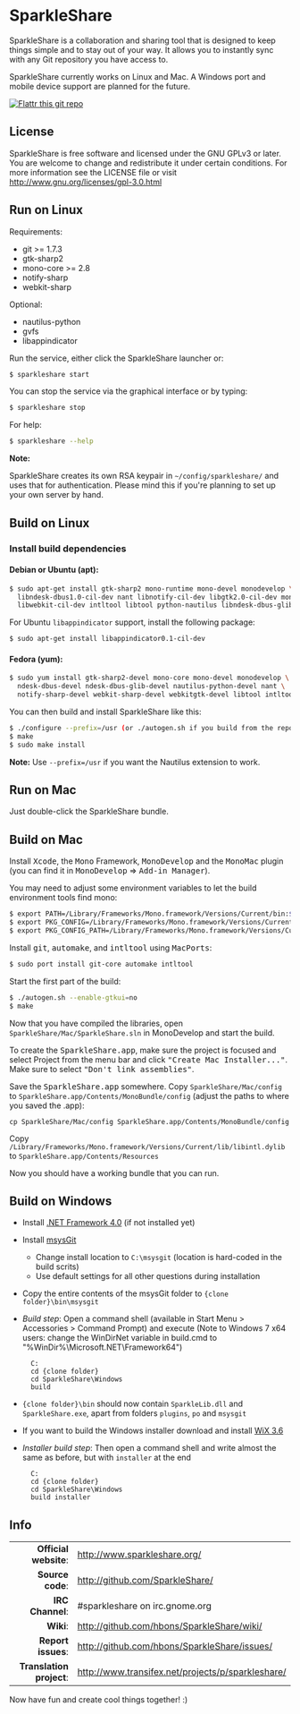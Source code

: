 # SparkleShare

SparkleShare is a collaboration and sharing tool that is designed to keep
things simple and to stay out of your way. It allows you to instantly sync
with any Git repository you have access to.

SparkleShare currently works on Linux and Mac. A Windows port and mobile
device support are planned for the future.

[![Flattr this git repo](http://api.flattr.com/button/flattr-badge-large.png)](https://flattr.com/thing/21770/SparkleShare-Sharing-work-made-easy)


## License

SparkleShare is free software and licensed under the GNU GPLv3 or later. You
are welcome to change and redistribute it under certain conditions. For more
information see the LICENSE file or visit http://www.gnu.org/licenses/gpl-3.0.html


## Run on Linux

Requirements:

   - git >= 1.7.3
   - gtk-sharp2
   - mono-core >= 2.8
   - notify-sharp
   - webkit-sharp

Optional:

   - nautilus-python
   - gvfs
   - libappindicator


Run the service, either click the SparkleShare launcher or:

```bash
$ sparkleshare start
```

You can stop the service via the graphical interface or by typing:

```bash
$ sparkleshare stop
```

For help:

```bash
$ sparkleshare --help
```

**Note:**

   SparkleShare creates its own RSA keypair in `~/config/sparkleshare/` and uses 
   that for authentication. Please mind this if you're planning to set up your 
   own server by hand.


## Build on Linux

### Install build dependencies

#### Debian or Ubuntu (apt):

```bash
$ sudo apt-get install gtk-sharp2 mono-runtime mono-devel monodevelop \
  libndesk-dbus1.0-cil-dev nant libnotify-cil-dev libgtk2.0-cil-dev mono-mcs mono-gmcs \
  libwebkit-cil-dev intltool libtool python-nautilus libndesk-dbus-glib1.0-cil-dev
```

For Ubuntu `libappindicator` support, install the following package:

```bash
$ sudo apt-get install libappindicator0.1-cil-dev
```

#### Fedora (yum):

```bash
$ sudo yum install gtk-sharp2-devel mono-core mono-devel monodevelop \
  ndesk-dbus-devel ndesk-dbus-glib-devel nautilus-python-devel nant \
  notify-sharp-devel webkit-sharp-devel webkitgtk-devel libtool intltool
```


You can then build and install SparkleShare like this:

```bash
$ ./configure --prefix=/usr (or ./autogen.sh if you build from the repository)
$ make
$ sudo make install
```

**Note:**  Use `--prefix=/usr` if you want the Nautilus extension to work.


## Run on Mac

Just double-click the SparkleShare bundle.


## Build on Mac

Install <tt>Xcode</tt>, the <tt>Mono</tt> Framework, <tt>MonoDevelop</tt> and the <tt>MonoMac</tt> plugin
(you can find it in <tt>MonoDevelop</tt> => <tt>Add-in Manager</tt>).

You may need to adjust some environment variables to let the build environment tools find mono:
   
```bash
$ export PATH=/Library/Frameworks/Mono.framework/Versions/Current/bin:$PATH
$ export PKG_CONFIG=/Library/Frameworks/Mono.framework/Versions/Current/bin/pkg-config
$ export PKG_CONFIG_PATH=/Library/Frameworks/Mono.framework/Versions/Current/lib/pkgconfig
```

Install <tt>git</tt>, <tt>automake</tt>, and <tt>intltool</tt> using <tt>MacPorts</tt>:

```bash
$ sudo port install git-core automake intltool
```
   
Start the first part of the build:

```bash
$ ./autogen.sh --enable-gtkui=no
$ make
```

Now that you have compiled the libraries, open `SparkleShare/Mac/SparkleShare.sln` in
MonoDevelop and start the build.

To create the <tt>SparkleShare.app</tt>, make sure the project is focused and select Project from the menu bar 
and click <tt>"Create Mac Installer..."</tt>. Make sure to select <tt>"Don't link assemblies"</tt>. 

Save the <tt>SparkleShare.app</tt> somewhere. Copy `SparkleShare/Mac/config` to
 `SparkleShare.app/Contents/MonoBundle/config` (adjust the paths to where you saved the .app):

```
cp SparkleShare/Mac/config SparkleShare.app/Contents/MonoBundle/config
```

Copy `/Library/Frameworks/Mono.framework/Versions/Current/lib/libintl.dylib` to `SparkleShare.app/Contents/Resources`


Now you should have a working bundle that you can run.

## Build on Windows

* Install [.NET Framework 4.0](http://www.microsoft.com/download/en/details.aspx?id=17851) (if not installed yet)

* Install [msysGit](http://code.google.com/p/msysgit/downloads/detail?name=Git-1.7.8-preview20111206.exe)
  *  Change install location to `C:\msysgit` (location is hard-coded in the build scrits)
  *  Use default settings for all other questions during installation

* Copy the entire contents of the msysGit folder to `{clone folder}\bin\msysgit`

* _Build step_: Open a command shell (available in Start Menu > Accessories > Command Prompt) and execute   (Note to Windows 7 x64 users: change the WinDirNet variable in build.cmd to "%WinDir%\Microsoft.NET\Framework64") 

        C:
        cd {clone folder}
        cd SparkleShare\Windows
        build

* `{clone folder}\bin` should now contain `SparkleLib.dll` and `SparkleShare.exe`, apart from folders `plugins`, `po` and `msysgit`

* If you want to build the Windows installer download and install [WiX 3.6](http://wix.sourceforge.net/)

* _Installer build step_: Then open a command shell and write almost the same as before, but with `installer` at the end

        C:
        cd {clone folder}
        cd SparkleShare\Windows
        build installer

## Info

|||
|-----------------------------------:|:--------------------------|
|     **Official website**: | http://www.sparkleshare.org/ |
|          **Source code**: | http://github.com/SparkleShare/ |
|          **IRC Channel**: | #sparkleshare on irc.gnome.org |
|                 **Wiki**: | http://github.com/hbons/SparkleShare/wiki/ |
|        **Report issues**: | http://github.com/hbons/SparkleShare/issues/ |
|  **Translation project**: | http://www.transifex.net/projects/p/sparkleshare/ |


Now have fun and create cool things together! :)
